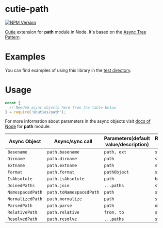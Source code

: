 # cutie-path

[![NPM Version][npm-image]][npm-url]

[Cutie](https://github.com/Guseyn/cutie) extension for <b>path</b> module in Node. It's based on the [Async Tree Pattern](https://github.com/Guseyn/async-tree-patern/blob/master/Async_Tree_Patern.pdf).

# Examples

You can find examples of using this library in the [test directory](https://github.com/Guseyn/cutie-path/tree/master/test).

# Usage

```js
const {
  // Needed async objects here from the table below
} = require('@cuties/path');
```
For more information about parameters in the async objects visit [docs of Node](https://nodejs.org/en/docs/) for <b>path</b> module.

| Async Object  | Async/sync call | Parameters(default value/description) | Representation result |
| ------------- | ---------------- | ---------- | --------------------- |
| `Basename` | `path.basename` | `path, ext` | `string` |
| `Dirname` | `path.dirname` | `path` | `string` |
| `Extname` | `path.extname` | `path` | `string` |
| `Format` | `path.format` | `pathObject` | `string` |
| `IsAbsolute` | `path.isAbsolute` | `path` | `boolean` |
| `JoinedPaths` | `path.join` | `...paths` | `string` |
| `NamespacedPath` | `path.toNamespacedPath` | `path` | `string` |
| `NormalizedPath` | `path.normalize` | `path` | `string` |
| `ParsedPath` | `path.parse` | `path` | `object` |
| `RelativePath` | `path.relative` | `from, to` | `string` |
| `ResolvedPath` | `path.resolve` | `...paths` | `string` |

[npm-image]: https://img.shields.io/npm/v/@cuties/path.svg
[npm-url]: https://npmjs.org/package/@cuties/path
